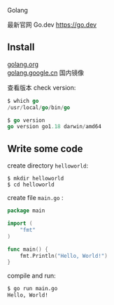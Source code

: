 Golang

最新官网 Go.dev  https://go.dev

## Install

[golang.org](https://golang.org)  
[golang.google.cn](https://golang.google.cn) 国内镜像  


查看版本 check version:

```go
$ which go
/usr/local/go/bin/go

$ go version 
go version go1.18 darwin/amd64
```


## Write some code

create directory `helloworld`: 

```
$ mkdir helloworld
$ cd helloworld 
```

create file `main.go` :

```go
package main

import (
    "fmt"
)

func main() {
    fmt.Println("Hello, World!")
}
```

compile and run:

```sh
$ go run main.go
Hello, World!
```


